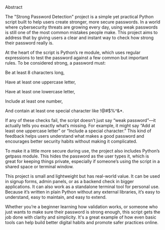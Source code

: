 Abstract


The "Strong Password Detection" project is a simple yet practical Python script built to help users create stronger, more secure passwords. In a world where cybersecurity threats are growing every day, using weak passwords is still one of the most common mistakes people make. This project aims to address that by giving users a clear and instant way to check how strong their password really is.

At the heart of the script is Python’s re module, which uses regular expressions to test the password against a few common but important rules. To be considered strong, a password must:

Be at least 8 characters long,

Have at least one uppercase letter,

Have at least one lowercase letter,

Include at least one number,

And contain at least one special character like !@#$%^&*.

If any of these checks fail, the script doesn’t just say “weak password”—it actually tells you exactly what’s missing. For example, it might say “Add at least one uppercase letter” or “Include a special character.” This kind of feedback helps users understand what makes a good password and encourages better security habits without making it complicated.

To make it a little more secure during use, the project also includes Python’s getpass module. This hides the password as the user types it, which is great for keeping things private, especially if someone’s using the script in a shared space or terminal window.

This project is small and lightweight but has real-world value. It can be used in signup forms, admin panels, or as a backend check in bigger applications. It can also work as a standalone terminal tool for personal use. Because it’s written in plain Python without any external libraries, it’s easy to understand, easy to maintain, and easy to extend.

Whether you’re a beginner learning how validation works, or someone who just wants to make sure their password is strong enough, this script gets the job done with clarity and simplicity. It's a great example of how even basic tools can help build better digital habits and promote safer practices online.
